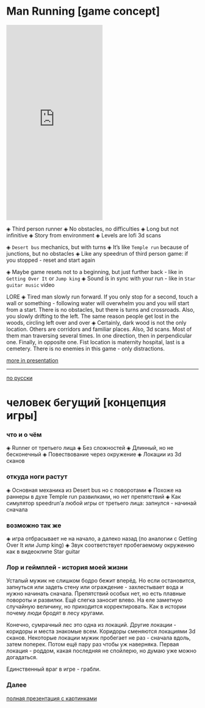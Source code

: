 # Man Running [game concept]

<iframe src="https://player.vimeo.com/video/578824572" width="50%" height="512" frameborder="0" allow="autoplay; fullscreen; picture-in-picture" allowfullscreen></iframe>

◈ Third person runner
◈ No obstacles, no difficulties
◈ Long but not infinitive
◈ Story from environment
◈ Levels are lofi 3d scans

◈ `Desert bus` mechanics, but with turns
◈ It’s like `Temple run` because of junctions, but no obstacles
◈ Like any speedrun of third person game: if you stopped - reset and start again

◈ Maybe game resets not to a beginning, but just further back - like in `Getting Over It` or `Jump king`
◈ Sound is in sync with your run - like in `Star guitar music` video

LORE
◈ Tired man slowly run forward. If you only stop for a second, touch a wall or something - following water will overwhelm you and you will start from a start. There is no obstacles, but there is turns and crossroads. Also, you slowly drifting to the left. The same reason people get lost in the woods, circling left over and over
◈ Сertainly, dark wood is not the only location. Others are corridors and familiar places. Also, 3d scans. Most of them man traversing several times. In one direction, then in perpendicular one. Finally, in opposite one. Fist location is maternity hospital, last is a cemetery.
There is no enemies in this game - only distractions.


[more in presentation](https://docs.google.com/presentation/d/1cg4EXlEeBKTtUnIovWqRY5cbkt3SBbxGGctBn_Iew7M/edit?usp=sharing)

***

[по русски](#ru)

# человек бегущий [концепция игры]

### что и о чём
◈ Runner от третьего лица ◈ Без сложностей ◈ Длинный, но не бесконечный ◈ Повествование через окружение ◈ Локации из 3d сканов

### откуда ноги растут
◈ Основная механика из Desert bus но с поворотами ◈ Похоже на раннеры в духе Temple run развилками, но нет препятствий ◈ Как симулятор speedrun’а любой игры от третьего лица: запнулся - начинай сначала

### возможно так же
◈ игра отбрасывает не на начало, а далеко назад (по аналогии с Getting Over It или Jump king) ◈ Звук соответствует пробегаемому окружению как в видеоклипе Star guitar

### Лор и геймплей - история моей жизни
Усталый мужик не слишком бодро бежит вперёд. Но если остановится, запнуться или задеть стену или ограждение - захлестывает вода и нужно начинать сначала. Препятствий особых нет, но есть плавные повороты и развилки. Ещё слегка заносит влево. На еле заметную случайную величину, но приходится корректировать. Как в истории почему люди бродят в лесу кругами.

Конечно, сумрачный лес это одна из локаций. Другие локации - коридоры и места знакомые всем. Коридоры сменяются локациями 3d сканов. Некоторые локации мужик пробегает не раз - сначала вдоль, затем поперек. Потом ещё пару раз чтобы уж наверняка.
Первая локация - роддом, какая последняя не спойлерю, но думаю уже можно догадаться.

Единственный враг в игре - грабли.

### Далее
[полная презентация с картинками](https://docs.google.com/presentation/d/14TX5pMGWOx-LqvqaRSYfApHZ64q54zEFQId1PEj2ul8/edit?usp=sharing)